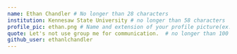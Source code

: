 ```yaml
---
name: Ethan Chandler # No longer than 28 characters
institution: Kennesaw State University # no longer than 58 characters
profile_pic: ethan.png # Name and extension of your profile picture(ex. mona.png) The picture must be squared and 544px on width and height.
quote: Let's not use group me for communication.  # no longer than 100 characters, avoid using quotes(") to guarantee the format remains the same.
github_user: ethanlchandler
---
```

